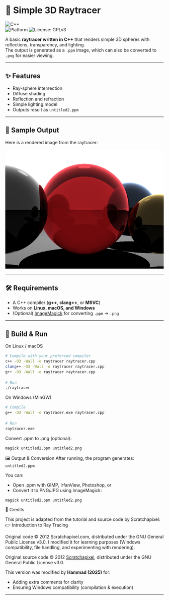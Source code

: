 # 🌌 Simple 3D Raytracer

![C++](https://img.shields.io/badge/language-C++-blue)  
![Platform](https://img.shields.io/badge/platform-Linux%20%7C%20macOS%20%7C%20Windows-lightgrey) 
![License: GPLv3](https://img.shields.io/badge/license-GPLv3-green)

A basic **raytracer written in C++** that renders simple 3D spheres with reflections, transparency, and lighting.  
The output is generated as a `.ppm` image, which can also be converted to `.png` for easier viewing.

---

## ✨ Features
- Ray-sphere intersection
- Diffuse shading
- Reflection and refraction
- Simple lighting model
- Outputs result as `untitled2.ppm`

---

## 📸 Sample Output
Here is a rendered image from the raytracer:

![Raytracer Output](untitled2.png)

---

## 🛠 Requirements
- A C++ compiler (**g++**, **clang++**, or **MSVC**)
- Works on **Linux, macOS, and Windows**
- (Optional) [ImageMagick](https://imagemagick.org) for converting `.ppm` → `.png`

---

## 🚀 Build & Run

On Linux / macOS
```bash
# Compile with your preferred compiler
c++ -O3 -Wall -o raytracer raytracer.cpp
clang++ -O3 -Wall -o raytracer raytracer.cpp
g++ -O3 -Wall -o raytracer raytracer.cpp

# Run
./raytracer
```
On Windows (MinGW)
```bash
# Compile
g++ -O3 -Wall -o raytracer.exe raytracer.cpp

# Run
raytracer.exe
```
Convert .ppm to .png (optional):
```bash
magick untitled2.ppm untitled2.png
```

🖼 Output & Conversion
After running, the program generates:
```untitled2.ppm```

You can:
- Open .ppm with GIMP, IrfanView, Photoshop, or
- Convert it to PNG/JPG using ImageMagick:
```bash
magick untitled2.ppm untitled2.png
```
📖 Credits

This project is adapted from the tutorial and source code by Scratchapixel:
👉 Introduction to Ray Tracing

Original code © 2012 Scratchapixel.com, distributed under the GNU General Public License v3.0.
I modified it for learning purposes (Windows compatibility, file handling, and experimenting with rendering).

Original source code © 2012 [Scratchapixel](https://www.scratchapixel.com), distributed under the GNU General Public License v3.0.  

This version was modified by **Hammad (2025)** for:
- Adding extra comments for clarity  
- Ensuring Windows compatibility (compilation & execution)
---

